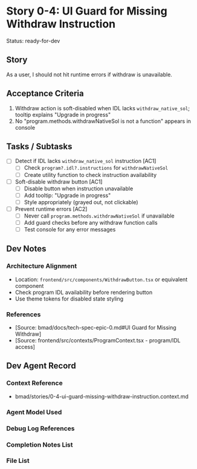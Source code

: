 # Story 0-4: UI Guard for Missing Withdraw Instruction

Status: ready-for-dev

## Story

As a user, I should not hit runtime errors if withdraw is unavailable.

## Acceptance Criteria

1. Withdraw action is soft-disabled when IDL lacks `withdraw_native_sol`; tooltip explains "Upgrade in progress"
2. No "program.methods.withdrawNativeSol is not a function" appears in console

## Tasks / Subtasks

- [ ] Detect if IDL lacks `withdraw_native_sol` instruction [AC1]
  - [ ] Check `program?.idl?.instructions` for `withdrawNativeSol`
  - [ ] Create utility function to check instruction availability
- [ ] Soft-disable withdraw button [AC1]
  - [ ] Disable button when instruction unavailable
  - [ ] Add tooltip: "Upgrade in progress"
  - [ ] Style appropriately (grayed out, not clickable)
- [ ] Prevent runtime errors [AC2]
  - [ ] Never call `program.methods.withdrawNativeSol` if unavailable
  - [ ] Add guard checks before any withdraw function calls
  - [ ] Test console for any error messages

## Dev Notes

### Architecture Alignment
- Location: `frontend/src/components/WithdrawButton.tsx` or equivalent component
- Check program IDL availability before rendering button
- Use theme tokens for disabled state styling

### References
- [Source: bmad/docs/tech-spec-epic-0.md#UI Guard for Missing Withdraw]
- [Source: frontend/src/contexts/ProgramContext.tsx - program/IDL access]

## Dev Agent Record

### Context Reference

- bmad/stories/0-4-ui-guard-missing-withdraw-instruction.context.md

### Agent Model Used

### Debug Log References

### Completion Notes List

### File List


